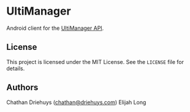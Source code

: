# UltiManager

Android client for the [UltiManager API](https://github.com/cdriehuys/ultimanager-api).


## License

This project is licensed under the MIT License. See the `LICENSE` file for details.


## Authors

Chathan Driehuys (chathan@driehuys.com)
Elijah Long
